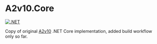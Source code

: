 # A2v10.Core
[![.NET](https://github.com/SpeedSX/A2v10.Core/actions/workflows/dotnet.yml/badge.svg)](https://github.com/SpeedSX/A2v10.Core/actions/workflows/dotnet.yml)

Copy of original [A2v10](https://github.com/alex-kukhtin/A2v10.Core) .NET Core implementation, added build workflow only so far.
